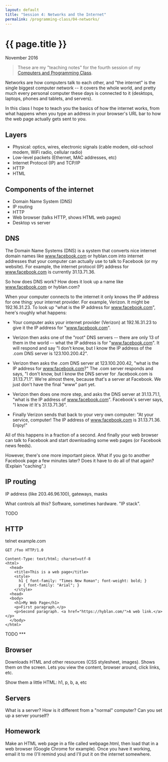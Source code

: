 ```yaml
---
layout: default
title: "Session 4: Networks and the Internet"
permalink: /programming-class/04-networks/
---
```

<h1>{{ page.title }}</h1>
<p class="subtitle">November 2016</p>

> These are my "teaching notes" for the fourth session of my [Computers and Programming Class](/programming-class/).


Networks are how computers talk to each other, and "the internet" is the single biggest computer network -- it covers the whole world, and pretty much every personal computer these days is connected to it (desktops, laptops, phones and tablets, and servers).

In this class I hope to teach you the basics of how the internet works, from what happens when you type an address in your browser's URL bar to how the web page actually gets sent to you.


Layers
------

* Physical: optics, wires, electronic signals (cable modem, old-school modem, WiFi radio, cellular radio)
* Low-level packets (Ethernet, MAC addresses, etc)
* Internet Protocol (IP) and TCP/IP
* HTTP
* HTML


Components of the internet
--------------------------

* Domain Name System (DNS)
* IP routing
* HTTP
* Web browser (talks HTTP, shows HTML web pages)
* Desktop vs server


DNS
---

The Domain Name Systems (DNS) is a system that converts nice internet domain names like www.facebook.com or hyblan.com into internet addresses that your computer can actually use to talk to Facebook (or my website). For example, the internet protocol (IP) address for www.facebook.com is currently 31.13.71.36.

So how does DNS work? How does it look up a name like www.facebook.com or hyblan.com?

When your computer connects to the internet it only knows the IP address for one thing: your internet provider. For example, Verizon. It might be 192.16.31.23. To look up "what is the IP address for www.facebook.com", here's roughly what happens:

* Your computer asks your internet provider (Verizon) at 192.16.31.23 to give it the IP address for "www.facebook.com".

* Verizon then asks one of the "root" DNS servers -- there are only 13 of them in the world -- what the IP address is for "www.facebook.com". It will respond and say "I don't know, but I know the IP address of the .com DNS server is 123.100.200.42".

* Verizon then asks the .com DNS server at 123.100.200.42, "what is the IP address for www.facebook.com?" The .com server responds and says, "I don't know, but I know the DNS server for .facebook.com is 31.13.71.1". We're almost there, because that's a server at Facebook. We just don't have the final "www" part yet.

* Verizon then does one more step, and asks the DNS server at 31.13.71.1, "what is the IP address of www.facebook.com". Facebook's server says, "I know it! It's 31.13.71.36".

* Finally Verizon sends that back to your very own computer: "At your service, computer! The IP address of www.facebook.com is 31.13.71.36. Enjoy!"

All of this happens in a fraction of a second. And finally your web browser can talk to Facebook and start downloading some web pages (or Facebook news feeds).

However, there's one more important piece. What if you go to another Facebook page a few minutes later? Does it have to do all of that again? (Explain "caching".)


IP routing
----------

IP address (like 203.46.96.100), gateways, masks

What controls all this? Software, sometimes hardware. "IP stack".

TODO


HTTP
----

telnet example.com

```
GET /foo HTTP/1.0

Content-Type: text/html; charset=utf-8
<html>
  <head>
    <title>This is a web page</title>
    <style>
      h1 { font-family: "Times New Roman"; font-weight: bold; }
      p { font-family: "Arial"; }
    </style>
  <head>
  <body>
    <h1>My Web Page</h1>
    <p>First paragraph.</p>
    <p>Second paragraph. <a href="https://hyblan.com/">A web link.</a></p>
  </body>
</html>
```

TODO ***


Browser
-------

Downloads HTML and other resources (CSS stylesheet, images). Shows them on the screen. Lets you view the content, browser around, click links, etc.

Show them a little HTML: h1, p, b, a, etc


Servers
-------

What is a server? How is it different from a "normal" computer? Can you set up a server yourself?


Homework
--------

Make an HTML web page in a file called webpage.html, then load that in a web browser (Google Chrome for example). Once you have it working, email it to me (I'll remind you) and I'll put it on the internet somewhere.
